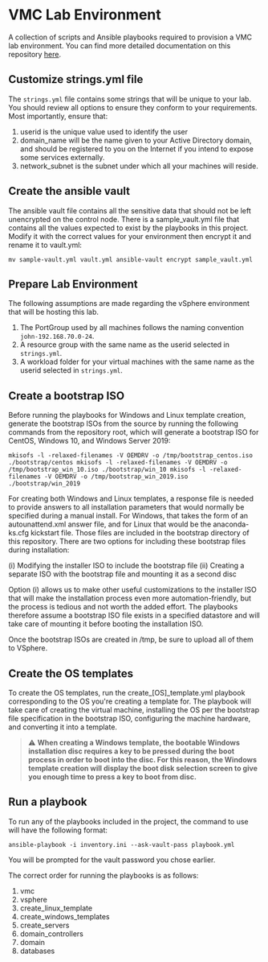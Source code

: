 # VMC Lab Environment
A collection of scripts and Ansible playbooks required to provision a VMC lab environment. You
can find more detailed documentation on this repository [here](http://www.google.com).

## Customize strings.yml file
The `strings.yml` file contains some strings that will be unique to your lab. You should review
all options to ensure they conform to your requirements. Most importantly, ensure that:

1. userid is the unique value used to identify the user
2. domain\_name will be the name given to your Active Directory domain, and should be registered
to you on the Internet if you intend to expose some services externally.
3. network\_subnet is the subnet under which all your machines will reside.

## Create the ansible vault
The ansible vault file contains all the sensitive data that should not be left unencrypted
on the control node. There is a sample_vault.yml file that contains all the values
expected to exist by the playbooks in this project. Modify it with the correct values
for your environment then encrypt it and rename it to vault.yml:

`mv sample-vault.yml vault.yml
ansible-vault encrypt sample_vault.yml`

## Prepare Lab Environment
The following assumptions are made regarding the vSphere environment that will be hosting
this lab.
1. The PortGroup used by all machines follows the naming convention `john-192.168.70.0-24`.
2. A resource group with the same name as the userid selected in `strings.yml`.
3. A workload folder for your virtual machines with the same name as the userid selected in
`strings.yml`.

## Create a bootstrap ISO
Before running the playbooks for Windows and Linux template creation, generate the bootstrap ISOs
from the source by running the following commands from the repository root, which will generate
a bootstrap ISO for CentOS, Windows 10, and Windows Server 2019:

`mkisofs -l -relaxed-filenames -V OEMDRV -o /tmp/bootstrap_centos.iso ./bootstrap/centos
mkisofs -l -relaxed-filenames -V OEMDRV -o /tmp/bootstrap_win_10.iso ./bootstrap/win_10
mkisofs -l -relaxed-filenames -V OEMDRV -o /tmp/bootstrap_win_2019.iso ./bootstrap/win_2019`

For creating both Windows and Linux templates, a response file is needed to provide answers to all
installation parameters that would normally be specified during a manual install. For Windows, that
takes the form of an autounattend.xml answer file, and for Linux that would be the anaconda-ks.cfg
kickstart file. Those files are included in the bootstrap directory of this repository. There are
two options for including these bootstrap files during installation:

(i) Modifying the installer ISO to include the bootstrap file
(ii) Creating a separate ISO with the bootstrap file and mounting it as a second disc

Option (i) allows us to make other useful customizations to the installer ISO that will make the
installation process even more automation-friendly, but the process is tedious and not worth the
added effort. The playbooks therefore assume a bootstrap ISO file exists in a specified datastore
and will take care of mounting it before booting the installation ISO.

Once the bootstrap ISOs are created in /tmp, be sure to upload all of them to VSphere.

## Create the OS templates
To create the OS templates, run the create\_[OS]\_template.yml playbook corresponding to the OS
you're creating a template for. The playbook will take care of creating the virtual machine,
installing the OS per the bootstrap file specification in the bootstrap ISO, configuring the
machine hardware, and converting it into a template.

> :warning: **When creating a Windows template, the bootable Windows installation disc requires
a key to be pressed during the boot process in order to boot into the disc. For this reason,
the Windows template creation will display the boot disk selection screen to give you enough
time to press a key to boot from disc.**

## Run a playbook
To run any of the playbooks included in the project, the command to use will have the following
format:

`ansible-playbook -i inventory.ini --ask-vault-pass playbook.yml`

You will be prompted for the vault password you chose earlier.

The correct order for running the playbooks is as follows:

1. vmc
2. vsphere
3. create_linux_template
4. create_windows_templates
5. create_servers
6. domain_controllers
7. domain
8. databases
